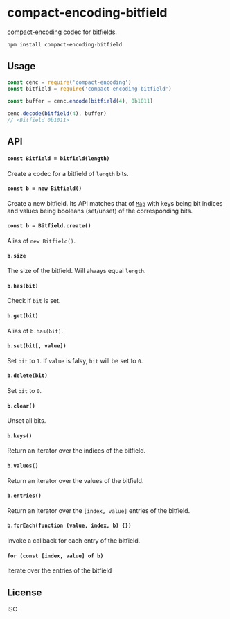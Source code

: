 # compact-encoding-bitfield

[compact-encoding](https://github.com/compact-encoding/compact-encoding) codec for bitfields.

```sh
npm install compact-encoding-bitfield
```

## Usage

```js
const cenc = require('compact-encoding')
const bitfield = require('compact-encoding-bitfield')

const buffer = cenc.encode(bitfield(4), 0b1011)

cenc.decode(bitfield(4), buffer)
// <Bitfield 0b1011>
```

## API

#### `const Bitfield = bitfield(length)`

Create a codec for a bitfield of `length` bits.

#### `const b = new Bitfield()`

Create a new bitfield. Its API matches that of [`Map`](https://developer.mozilla.org/en-US/docs/Web/JavaScript/Reference/Global_Objects/Map) with keys being bit indices and values being booleans (set/unset) of the corresponding bits.

#### `const b = Bitfield.create()`

Alias of `new Bitfield()`.

#### `b.size`

The size of the bitfield. Will always equal `length`.

#### `b.has(bit)`

Check if `bit` is set.

#### `b.get(bit)`

Alias of `b.has(bit)`.

#### `b.set(bit[, value])`

Set `bit` to `1`. If `value` is falsy, `bit` will be set to `0`.

#### `b.delete(bit)`

Set `bit` to `0`.

#### `b.clear()`

Unset all bits.

#### `b.keys()`

Return an iterator over the indices of the bitfield.

#### `b.values()`

Return an iterator over the values of the bitfield.

#### `b.entries()`

Return an iterator over the `[index, value]` entries of the bitfield.

#### `b.forEach(function (value, index, b) {})`

Invoke a callback for each entry of the bitfield.

#### `for (const [index, value] of b)`

Iterate over the entries of the bitfield

## License

ISC
